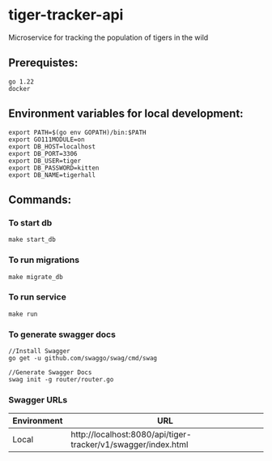# tiger-tracker-api
Microservice for tracking the population of tigers in the wild

## Prerequistes:
    go 1.22
    docker

## Environment variables for local development:
    export PATH=$(go env GOPATH)/bin:$PATH
    export GO111MODULE=on
    export DB_HOST=localhost
    export DB_PORT=3306
    export DB_USER=tiger
    export DB_PASSWORD=kitten
    export DB_NAME=tigerhall

## Commands:

### To start db
    make start_db

### To run migrations
    make migrate_db

### To run service
    make run

### To generate swagger docs
    //Install Swagger
    go get -u github.com/swaggo/swag/cmd/swag
    
    //Generate Swagger Docs
    swag init -g router/router.go

### Swagger URLs

| Environment | URL                                                           |
|-------------|---------------------------------------------------------------|
| Local       | http://localhost:8080/api/tiger-tracker/v1/swagger/index.html |